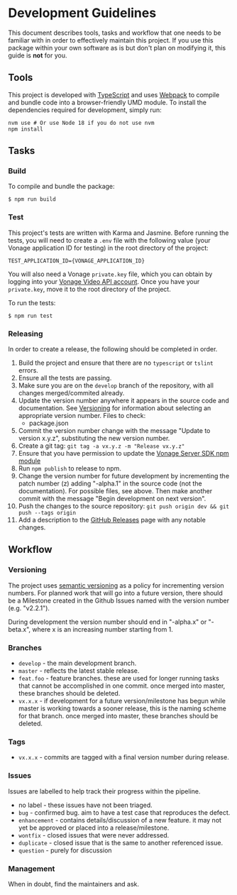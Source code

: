 # Development Guidelines

This document describes tools, tasks and workflow that one needs to be familiar with in order to effectively maintain this project. If you use this package within your own software as is but don't plan on modifying it, this guide is **not** for you.

## Tools

This project is developed with [TypeScript](https://www.typescriptlang.org/) and uses [Webpack](https://webpack.js.org/) to compile and bundle code into a browser-friendly UMD module.  To install the dependencies required for development, simply run:

```
nvm use # Or use Node 18 if you do not use nvm
npm install
```

## Tasks

### Build

To compile and bundle the package:
```
$ npm run build
```

### Test
This project's tests are written with Karma and Jasmine. Before running the tests, you will need to create a `.env` file with the following value (your Vonage application ID for testing) in the root directory of the project:
```
TEST_APPLICATION_ID={VONAGE_APPLICATION_ID}
```
You will also need a Vonage `private.key` file, which you can obtain by logging into your [Vonage Video API account](https://dashboard.nexmo.com/). Once you have your `private.key`, move it to the root directory of the project.

To run the tests:
```
$ npm run test
```

### Releasing

In order to create a release, the following should be completed in order.

1. Build the project and ensure that there are no `typescript` or `tslint` errors.
1. Ensure all the tests are passing.
1. Make sure you are on the `develop` branch of the repository, with all changes merged/commited
   already.
1. Update the version number anywhere it appears in the source code and documentation. See [Versioning](#versioning) for information about selecting an appropriate version number. Files to check:
   - package.json
1. Commit the version number change with the message "Update to version x.y.z", substituting the new
   version number.
1. Create a git tag: `git tag -a vx.y.z -m "Release vx.y.z"`
1. Ensure that you have permission to update the
   [Vonage Server SDK npm module](https://www.npmjs.com/package/@vonage/server-sdk)
1. Run `npm publish` to release to npm.
1. Change the version number for future development by incrementing the patch number (z) adding
   "-alpha.1" in the source code (not the documentation). For possible files, see above. Then make
   another commit with the message "Begin development on next version".
1. Push the changes to the source repository: `git push origin dev && git push --tags origin`
1. Add a description to the [GitHub Releases](https://github.com/Vonage/vonage-node-sdk/releases) page with any notable changes.

## Workflow

### Versioning

The project uses [semantic versioning](http://semver.org/) as a policy for incrementing version numbers. For planned
work that will go into a future version, there should be a Milestone created in the Github Issues named with the version
number (e.g. "v2.2.1").

During development the version number should end in "-alpha.x" or "-beta.x", where x is an increasing number starting from 1.

### Branches

*  `develop` - the main development branch.
*  `master` - reflects the latest stable release.
*  `feat.foo` - feature branches. these are used for longer running tasks that cannot be accomplished in one commit.
   once merged into master, these branches should be deleted.
*  `vx.x.x` - if development for a future version/milestone has begun while master is working towards a sooner
   release, this is the naming scheme for that branch. once merged into master, these branches should be deleted.

### Tags

*  `vx.x.x` - commits are tagged with a final version number during release.

### Issues

Issues are labelled to help track their progress within the pipeline.

*  no label - these issues have not been triaged.
*  `bug` - confirmed bug. aim to have a test case that reproduces the defect.
*  `enhancement` - contains details/discussion of a new feature. it may not yet be approved or placed into a
   release/milestone.
*  `wontfix` - closed issues that were never addressed.
*  `duplicate` - closed issue that is the same to another referenced issue.
*  `question` - purely for discussion

### Management

When in doubt, find the maintainers and ask.

